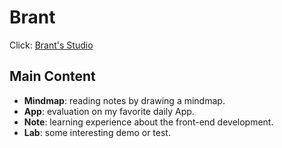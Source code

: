 # Brant
Click: [Brant's Studio](http://7brant.me)
## Main Content
- **Mindmap**: reading notes by drawing a mindmap.  
- **App**: evaluation on my favorite daily App.
- **Note**: learning experience about the front-end development.
- **Lab**: some interesting demo or test.
